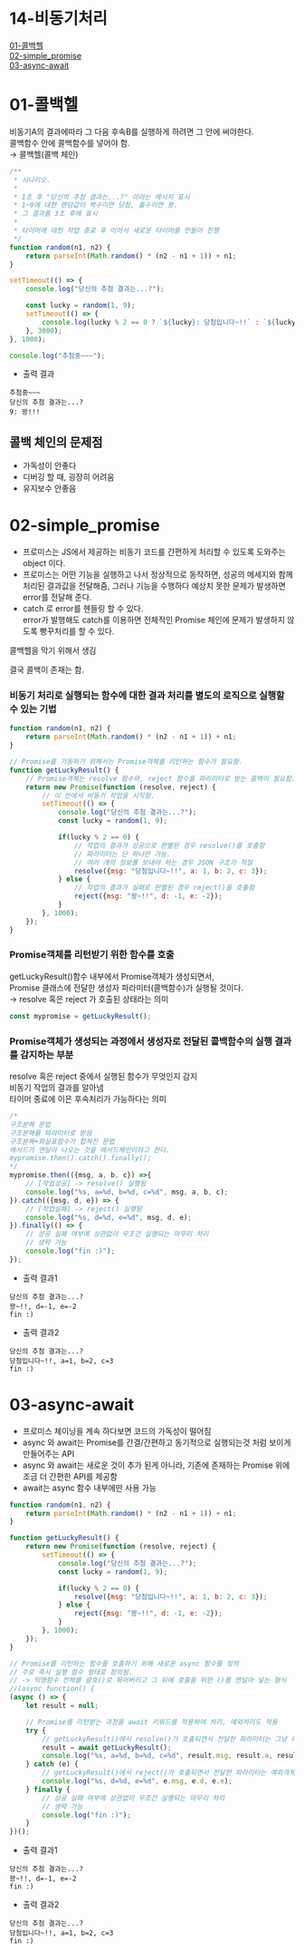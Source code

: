 # 14-비동기처리
[01-콜백헬](#01-콜백헬)  
[02-simple_promise](#02-simple_promise)  
[03-async-await](#03-async-await)  

# 01-콜백헬
비동기A의 결과에따라 그 다음 후속B를 실행하게 하려면 그 안에 써야한다.  
콜백함수 안에 콜백함수를 넣어야 함.  
→ 콜백헬(콜백 체인)  

```jsx
/** 
 * 시나리오.
 * 
 * 1초 후 "당신의 추첨 결과는...?" 이라는 메시지 표시
 * 1~9에 대한 랜덤값이 짝수이면 당첨, 홀수이면 꽝.
 * 그 결과를 3초 후에 표시
 * 
 * 타이머에 대한 작업 종료 후 이어서 새로운 타이머를 만들어 진행
 */
function random(n1, n2) {
    return parseInt(Math.random() * (n2 - n1 + 1)) + n1;
}

setTimeout(() => {
    console.log("당신의 추첨 결과는...?");

    const lucky = random(1, 9);
    setTimeout(() => {
        console.log(lucky % 2 == 0 ? `${lucky}: 당첨입니다~!!` : `${lucky}: 꽝!!!`);
    }, 3000);
}, 1000);

console.log("추첨중~~~");
```

- 출력 결과

```
추첨중~~~
당신의 추첨 결과는...?
9: 꽝!!!
```

## 콜백 체인의 문제점

- 가독성이 안좋다
- 디버깅 할 때, 굉장히 어려움
- 유지보수 안좋음

# 02-simple_promise

- 프로미스는 JS에서 제공하는 비동기 코드를 간편하게 처리할 수 있도록 도와주는 object 이다.
- 프로미스는 어떤 기능을 실행하고 나서 정상적으로 동작하면, 성공의 메세지와 함께 처리된 결과값을 전달해줌, 그러나 기능을 수행하다 예상치 못한 문제가 발생하면 error를 전달해 준다.
- catch 로 error를 헨들링 할 수 있다.  
error가 발행해도 catch를 이용하면 전체적인 Promise 체인에 문제가 발생하지 않도록 빵꾸처리를 할 수 있다.

콜백헬을 막기 위해서 생김  

결국 콜백이 존재는 함.  

### 비동기 처리로 실행되는 함수에 대한 결과 처리를 별도의 로직으로 실행할 수 있는 기법

```jsx
function random(n1, n2) {
    return parseInt(Math.random() * (n2 - n1 + 1)) + n1;
}

// Promise를 가동하기 위해서는 Promise객체를 리턴하는 함수가 필요함.
function getLuckyResult() {
    // Promise객체는 resolve 함수와, reject 함수를 파라미터로 받는 콜백이 필요함.
    return new Promise(function (resolve, reject) {
        // 이 안에서 비동기 작업을 시작함.
        setTimeout(() => {
            console.log("당신의 추첨 결과는...?");
            const lucky = random(1, 9);

            if(lucky % 2 == 0) {
                // 작업의 결과가 성공으로 판별된 경우 resolve()를 호출함
                // 파라미터는 단 하나만 가능.
                // 여러 개의 정보를 보내야 하는 경우 JSON 구조가 적절
                resolve({msg: "당첨입니다~!!", a: 1, b: 2, c: 3});
            } else {
                // 작업의 결과가 실패로 판별된 경우 reject()을 호출함
                reject({msg: "꽝~!!", d: -1, e: -2});
            }
        }, 1000);
    });
}
```

### Promise객체를 리턴받기 위한 함수를 호출

getLuckyResult()함수 내부에서 Promise객체가 생성되면서,  
Promise 클래스에 전달한 생성자 파라미터(콜백함수)가 실행될 것이다.  
→ resolve 혹은 reject 가 호출된 상태라는 의미  

```jsx
const mypromise = getLuckyResult();
```

### Promise객체가 생성되는 과정에서 생성자로 전달된 콜백함수의 실행 결과를 감지하는 부분

resolve 혹은 reject 중에서 실행된 함수가 무엇인지 감지  
비동기 작업의 결과를 알아냄  
타이머 종료에 이은 후속처리가 가능하다는 의미  

```jsx
/* 
구조분해 문법
구조분해를 파라미터로 받음
구조분해+화살표함수가 합쳐진 문법
메서드가 연달아 나오는 것을 메서드체인이라고 한다.
mypromise.then().catch().finally();
*/
mypromise.then(({msg, a, b, c}) =>{
    // [작업성공] -> resolve() 실행됨
    console.log("%s, a=%d, b=%d, c=%d", msg, a, b, c);
}).catch(({msg, d, e}) => {
    // [작업실패] -> reject() 실행됨
    console.log("%s, d=%d, e=%d", msg, d, e);
}).finally(() => {
    // 성공 실패 여부에 상관없이 무조건 실행되는 마무리 처리
    // 생략 가능
    console.log("fin :)");
});
```

- 출력 결과1

```
당신의 추첨 결과는...?
꽝~!!, d=-1, e=-2
fin :)
```

- 출력 결과2

```
당신의 추첨 결과는...?
당첨입니다~!!, a=1, b=2, c=3
fin :)
```

# 03-async-await

- 프로미스 체이닝을 계속 하다보면 코드의 가독성이 떨어짐
- async 와 await는 Promise를 간결/간편하고 동기적으로 실행되는것 처럼 보이게 만들어주는 API
- async 와 await는 새로운 것이 추가 된게 아니라, 기존에 존재하는 Promise 위에 조금 더 간편한 API를 제공함
- await는 async 함수 내부에만 사용 가능

```jsx
function random(n1, n2) {
    return parseInt(Math.random() * (n2 - n1 + 1)) + n1;
}

function getLuckyResult() {
    return new Promise(function (resolve, reject) {
        setTimeout(() => {
            console.log("당신의 추첨 결과는...?");
            const lucky = random(1, 9);

            if(lucky % 2 == 0) {
                resolve({msg: "당첨입니다~!!", a: 1, b: 2, c: 3});
            } else {
                reject({msg: "꽝~!!", d: -1, e: -2});
            }
        }, 1000);
    });
}

// Promise를 리턴하는 함수를 호출하기 위해 새로운 async 함수를 정의
// 주로 즉시 실행 함수 형태로 정의됨.
// -> 익명함수 전체를 괄호()로 묶어버리고 그 뒤에 호출을 위한 ()를 연달아 넣는 형식
//(async function() {
(async () => {
    let result = null;

    // Promise를 리턴받는 과정을 await 키워드를 적용하여 처리, 예외처리도 적용
    try {
        // getLuckyResult()에서 resolve()가 호출되면서 전달한 파라미터는 그냥 리턴
        result = await getLuckyResult();
        console.log("%s, a=%d, b=%d, c=%d", result.msg, result.a, result.b, result.c);
    } catch (e) {
        // getLuckyResult()에서 reject()가 호출되면서 전달한 파라미터는 예외객체(e)로 전달
        console.log("%s, d=%d, e=%d", e.msg, e.d, e.e);
    } finally {
        // 성공 실패 여부에 상관없이 무조건 실행되는 마무리 처리
        // 생략 가능
        console.log("fin :)");
    }
})();
```

- 출력 결과1

```
당신의 추첨 결과는...?
꽝~!!, d=-1, e=-2
fin :)
```

- 출력 결과2

```
당신의 추첨 결과는...?
당첨입니다~!!, a=1, b=2, c=3
fin :)
```

